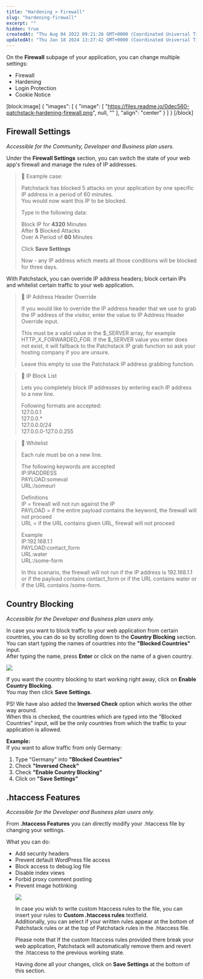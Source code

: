 ```yaml
---
title: "Hardening > Firewall"
slug: "hardening-firewall"
excerpt: ""
hidden: true
createdAt: "Thu Aug 04 2022 09:21:26 GMT+0000 (Coordinated Universal Time)"
updatedAt: "Thu Jan 18 2024 13:27:42 GMT+0000 (Coordinated Universal Time)"
---
```

On the **Firewall** subpage of your application, you can change multiple settings:

<ul><li>
Firewall</li>
<li>Hardening</li>
<li>Login Protection</li>
<li>Cookie Notice</li>
</ul>

[block:image]
{
  "images": [
    {
      "image": [
        "https://files.readme.io/0dec560-patchstack-hardening-firewall.png",
        null,
        ""
      ],
      "align": "center"
    }
  ]
}
[/block]


## Firewall Settings

_Accessible for the Community, Developer and Business plan users._

Under the **Firewall Settings** section, you can switch the state of your web app's firewall and manage the rules of IP addresses.

> 🚧 Example case:
> 
> Patchstack has blocked 5 attacks on your application by one specific IP address in a period of 60 minutes.  
> You would now want this IP to be blocked.
> 
> Type in the following data:
> 
> Block IP for **4320** Minutes  
> After **5** Blocked Attacks  
> Over A Period of **60** Minutes
> 
> Click **Save Settings**
> 
> Now - any IP address which meets all those conditions will be blocked for three days.

With Patchstack, you can override IP address headers; block certain IPs and whitelist certain traffic to your web application.

> 📘 IP Address Header Override
> 
> If you would like to override the IP address header that we use to grab the IP address of the visitor, enter the value to IP Address Header Override input.
> 
> This must be a valid value in the $\_SERVER array, for example HTTP_X_FORWARDED_FOR. If the $\_SERVER value you enter does not exist, it will fallback to the Patchstack IP grab function so ask your hosting company if you are unsure.
> 
> Leave this empty to use the Patchstack IP address grabbing function.

> 📘 IP Block List
> 
> Lets you completely block IP addresses by entering each IP address to a new line.
> 
> Following formats are accepted:  
> 127.0.0.1  
> 127.0.0.\*  
> 127.0.0.0/24  
> 127.0.0.0-127.0.0.255

> 📘 Whitelist
> 
> Each rule must be on a new line.
> 
> The following keywords are accepted  
> IP:IPADDRESS  
> PAYLOAD:someval  
> URL:/someurl
> 
> Definitions  
> IP = firewall will not run against the IP  
> PAYLOAD = if the entire payload contains the keyword, the firewall will not proceed  
> URL = if the URL contains given URL, firewall will not proceed
> 
> Example  
> IP:192.168.1.1  
> PAYLOAD:contact_form  
> URL:water  
> URL:/some-form
> 
> In this scenario, the firewall will not run if the IP address is 192.168.1.1 or if the payload contains contact_form or if the URL contains water or if the URL contains /some-form.

## Country Blocking

_Accessible for the Developer and Business plan users only._

In case you want to block traffic to your web application from certain countries, you can do so by scrolling down to the **Country Blocking** section.  
You can start typing the names of countries into the **"Blocked Countries"** input.  
After typing the name, press **Enter** or click on the name of a given country.

![](https://files.readme.io/09a9e14-small-Patchstack_-_country_blocking.png)

If you want the country blocking to start working right away, click on **Enable Country Blocking**.  
You may then click **Save Settings**.

PS! We have also added the **Inversed Check** option which works the other way around.  
When this is checked, the countries which are typed into the "Blocked Countries" input, will be the only countries from which the traffic to your application is allowed.

**Example:**  
If you want to allow traffic from only Germany: 

<ol><li>Type "Germany" into <b>"Blocked Countries"</b></li>
<li>Check <b>"Inversed Check"</b></li>
<li>Check <b>"Enable Country Blocking"</b></li>
<li>Click on <b>"Save Settings"</b></li></ol>

## .htaccess Features

_Accessible for the Developer and Business plan users only._

From **.htaccess Features** you can directly modify your .htaccess file by changing your settings.

What you can do:

<ul>
<li>Add security headers</li>
<li>Prevent default WordPress file access</li>
<li>Block access to debug.log file</li>
<li>Disable index views</li>
<li>Forbid proxy comment posting</li>
<li>Prevent image hotlinking</li>
</ol>

![](https://files.readme.io/42ab5b5-small-Patchstack_-_Hardening_firewall.png)

In case you wish to write custom htaccess rules to the file, you can insert your rules to **Custom .htaccess rules** textfield.  
Additionally, you can select if your written rules appear at the bottom of Patchstack rules or at the top of Patchstack rules in the .htaccess file.

Please note that If the custom htaccess rules provided there break your web application, Patchstack will automatically remove them and revert the .htaccess to the previous working state.

Having done all your changes, click on **Save Settings** at the bottom of this section.
